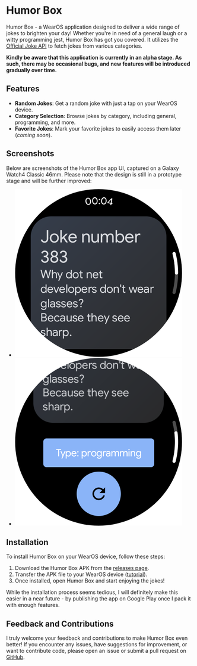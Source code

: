 # Humor Box

Humor Box - a WearOS application designed to deliver a wide range of jokes to brighten your day! Whether you're in need of a general laugh or a witty programming jest, Humor Box has got you covered. It utilizes the [Official Joke API](https://github.com/15Dkatz/official_joke_api) to fetch jokes from various categories.

**Kindly be aware that this application is currently in an alpha stage. As such, there may be occasional bugs, and new features will be introduced gradually over time.**

## Features

- **Random Jokes**: Get a random joke with just a tap on your WearOS device.
- **Category Selection**: Browse jokes by category, including general, programming, and more.
- **Favorite Jokes**: Mark your favorite jokes to easily access them later (*coming soon*).

## Screenshots

Below are screenshots of the Humor Box app UI, captured on a Galaxy Watch4 Classic 46mm. Please note that the design is still in a prototype stage and will be further improved:

- ![Joke Presentation](https://github.com/Rahyan/HumorBox/blob/main/medias/HumorBox-Joke.png)
- ![Buttons Presentation](https://github.com/Rahyan/HumorBox/blob/main/medias/HumorBox-Buttons.png)

## Installation

To install Humor Box on your WearOS device, follow these steps:
1. Download the Humor Box APK from the [releases page](https://github.com/Rahyan/HumorBox/releases).
2. Transfer the APK file to your WearOS device ([tutorial](https://faceoff.watch/)).
3. Once installed, open Humor Box and start enjoying the jokes!

While the installation process seems tedious, I will definitely make this easier in a near future - by publishing the app on Google Play once I pack it with enough features.

## Feedback and Contributions

I truly welcome your feedback and contributions to make Humor Box even better! If you encounter any issues, have suggestions for improvement, or want to contribute code, please open an issue or submit a pull request on [GitHub](https://github.com/Rahyan/HumorBox).
